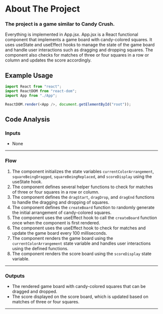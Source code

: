 # About The Project
### The project is a game similar to Candy Crush. 

Everything is implemented in App.jsx. App.jsx is a React functional component that implements a game board with candy-colored squares. It uses useState and useEffect hooks to manage the state of the game board and handle user interactions such as dragging and dropping squares. The component also checks for matches of three or four squares in a row or column and updates the score accordingly.

## Example Usage
```javascript
import React from "react";
import ReactDOM from "react-dom";
import App from "./App";

ReactDOM.render(<App />, document.getElementById("root"));
```

## Code Analysis
### Inputs
- None
___
### Flow
1. The component initializes the state variables `currentColorArrangement`, `squareBeingDragged`, `squareBeingReplaced`, and `scoreDisplay` using the useState hook.
2. The component defines several helper functions to check for matches of three or four squares in a row or column.
3. The component defines the `dragStart`, `dragDrop`, and `dragEnd` functions to handle the dragging and dropping of squares.
4. The component defines the `createBoard` function to randomly generate the initial arrangement of candy-colored squares.
5. The component uses the useEffect hook to call the `createBoard` function once when the component is first rendered.
6. The component uses the useEffect hook to check for matches and update the game board every 100 milliseconds.
7. The component renders the game board using the `currentColorArrangement` state variable and handles user interactions using the defined functions.
8. The component renders the score board using the `scoreDisplay` state variable.
___
### Outputs
- The rendered game board with candy-colored squares that can be dragged and dropped.
- The score displayed on the score board, which is updated based on matches of three or four squares.
___

